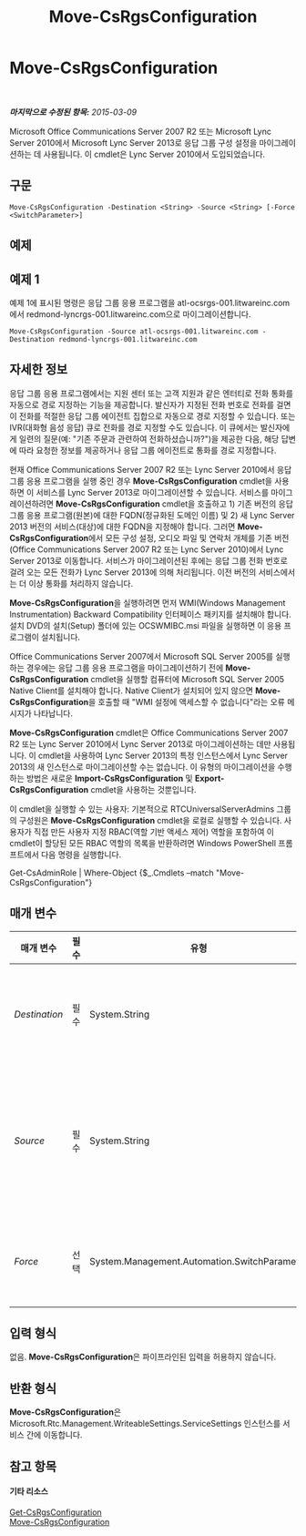 ﻿---
title: Move-CsRgsConfiguration
TOCTitle: Move-CsRgsConfiguration
ms:assetid: 983eadb8-baee-41ba-bba4-2f2b01471250
ms:mtpsurl: https://technet.microsoft.com/ko-kr/library/Gg398782(v=OCS.15)
ms:contentKeyID: 49304472
ms.date: 08/24/2015
mtps_version: v=OCS.15
ms.translationtype: HT
---

# Move-CsRgsConfiguration

 

_**마지막으로 수정된 항목:** 2015-03-09_

Microsoft Office Communications Server 2007 R2 또는 Microsoft Lync Server 2010에서 Microsoft Lync Server 2013로 응답 그룹 구성 설정을 마이그레이션하는 데 사용됩니다. 이 cmdlet은 Lync Server 2010에서 도입되었습니다.

## 구문

    Move-CsRgsConfiguration -Destination <String> -Source <String> [-Force <SwitchParameter>]

## 예제

## 예제 1

예제 1에 표시된 명령은 응답 그룹 응용 프로그램을 atl-ocsrgs-001.litwareinc.com에서 redmond-lyncrgs-001.litwareinc.com으로 마이그레이션합니다.

    Move-CsRgsConfiguration -Source atl-ocsrgs-001.litwareinc.com -Destination redmond-lyncrgs-001.litwareinc.com 

## 자세한 정보

응답 그룹 응용 프로그램에서는 지원 센터 또는 고객 지원과 같은 엔터티로 전화 통화를 자동으로 경로 지정하는 기능을 제공합니다. 발신자가 지정된 전화 번호로 전화를 걸면 이 전화를 적절한 응답 그룹 에이전트 집합으로 자동으로 경로 지정할 수 있습니다. 또는 IVR(대화형 음성 응답) 큐로 전화를 경로 지정할 수도 있습니다. 이 큐에서는 발신자에게 일련의 질문(예: "기존 주문과 관련하여 전화하셨습니까?")을 제공한 다음, 해당 답변에 따라 요청한 정보를 제공하거나 응답 그룹 에이전트로 통화를 경로 지정합니다.

현재 Office Communications Server 2007 R2 또는 Lync Server 2010에서 응답 그룹 응용 프로그램을 실행 중인 경우 **Move-CsRgsConfiguration** cmdlet을 사용하면 이 서비스를 Lync Server 2013로 마이그레이션할 수 있습니다. 서비스를 마이그레이션하려면 **Move-CsRgsConfiguration** cmdlet을 호출하고 1) 기존 버전의 응답 그룹 응용 프로그램(원본)에 대한 FQDN(정규화된 도메인 이름) 및 2) 새 Lync Server 2013 버전의 서비스(대상)에 대한 FQDN을 지정해야 합니다. 그러면 **Move-CsRgsConfiguration**에서 모든 구성 설정, 오디오 파일 및 연락처 개체를 기존 버전(Office Communications Server 2007 R2 또는 Lync Server 2010)에서 Lync Server 2013로 이동합니다. 서비스가 마이그레이션된 후에는 응답 그룹 전화 번호로 걸려 오는 모든 전화가 Lync Server 2013에 의해 처리됩니다. 이전 버전의 서비스에서는 더 이상 통화를 처리하지 않습니다.

**Move-CsRgsConfiguration**을 실행하려면 먼저 WMI(Windows Management Instrumentation) Backward Compatibility 인터페이스 패키지를 설치해야 합니다. 설치 DVD의 설치(Setup) 폴더에 있는 OCSWMIBC.msi 파일을 실행하면 이 응용 프로그램이 설치됩니다.

Office Communications Server 2007에서 Microsoft SQL Server 2005를 실행하는 경우에는 응답 그룹 응용 프로그램을 마이그레이션하기 전에 **Move-CsRgsConfiguration** cmdlet을 실행할 컴퓨터에 Microsoft SQL Server 2005 Native Client를 설치해야 합니다. Native Client가 설치되어 있지 않으면 **Move-CsRgsConfiguration**을 호출할 때 "WMI 설정에 액세스할 수 없습니다"라는 오류 메시지가 나타납니다.

**Move-CsRgsConfiguration** cmdlet은 Office Communications Server 2007 R2 또는 Lync Server 2010에서 Lync Server 2013로 마이그레이션하는 데만 사용됩니다. 이 cmdlet을 사용하여 Lync Server 2013의 특정 인스턴스에서 Lync Server 2013의 새 인스턴스로 마이그레이션할 수는 없습니다. 이 유형의 마이그레이션을 수행하는 방법은 새로운 **Import-CsRgsConfiguration** 및 **Export-CsRgsConfiguration** cmdlet을 사용하는 것뿐입니다.

이 cmdlet을 실행할 수 있는 사용자: 기본적으로 RTCUniversalServerAdmins 그룹의 구성원은 **Move-CsRgsConfiguration** cmdlet을 로컬로 실행할 수 있습니다. 사용자가 직접 만든 사용자 지정 RBAC(역할 기반 액세스 제어) 역할을 포함하여 이 cmdlet이 할당된 모든 RBAC 역할의 목록을 반환하려면 Windows PowerShell 프롬프트에서 다음 명령을 실행합니다.

Get-CsAdminRole | Where-Object {$\_.Cmdlets –match "Move-CsRgsConfiguration"}

## 매개 변수


<table>
<colgroup>
<col style="width: 25%" />
<col style="width: 25%" />
<col style="width: 25%" />
<col style="width: 25%" />
</colgroup>
<thead>
<tr class="header">
<th>매개 변수</th>
<th>필수</th>
<th>유형</th>
<th>설명</th>
</tr>
</thead>
<tbody>
<tr class="odd">
<td><p><em>Destination</em></p></td>
<td><p>필수</p></td>
<td><p>System.String</p></td>
<td><p>Lync Server 2013 응답 그룹 응용 프로그램을 호스트할 컴퓨터(&quot;복사 대상&quot; 위치)의 FQDN입니다.</p></td>
</tr>
<tr class="even">
<td><p><em>Source</em></p></td>
<td><p>필수</p></td>
<td><p>System.String</p></td>
<td><p>Office Communications Server 2007 R2 또는 Lync Server 2010 응답 그룹 응용 프로그램이 현재 호스트된 풀(&quot;복사 원본&quot; 위치)의 FQDN입니다.</p></td>
</tr>
<tr class="odd">
<td><p><em>Force</em></p></td>
<td><p>선택</p></td>
<td><p>System.Management.Automation.SwitchParameter</p></td>
<td><p>명령을 실행할 때 발생할 수 있는 심각하지 않은 오류 메시지를 표시하지 않습니다.</p></td>
</tr>
</tbody>
</table>


## 입력 형식

없음. **Move-CsRgsConfiguration**은 파이프라인된 입력을 허용하지 않습니다.

## 반환 형식

**Move-CsRgsConfiguration**은 Microsoft.Rtc.Management.WriteableSettings.ServiceSettings 인스턴스를 서비스 간에 이동합니다.

## 참고 항목

#### 기타 리소스

[Get-CsRgsConfiguration](get-csrgsconfiguration.md)  
[Move-CsRgsConfiguration](move-csrgsconfiguration.md)

